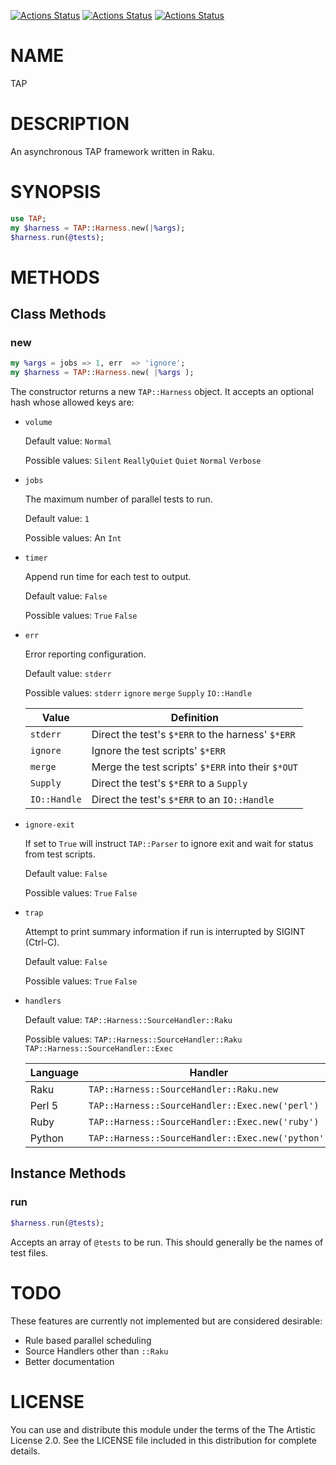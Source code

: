 [![Actions Status](https://github.com/tbrowder/tap-harness6/actions/workflows/linux.yml/badge.svg)](https://github.com/tbrowder/tap-harness6/actions) [![Actions Status](https://github.com/tbrowder/tap-harness6/actions/workflows/macos.yml/badge.svg)](https://github.com/tbrowder/tap-harness6/actions) [![Actions Status](https://github.com/tbrowder/tap-harness6/actions/workflows/windows.yml/badge.svg)](https://github.com/tbrowder/tap-harness6/actions)

# NAME

TAP

# DESCRIPTION

An asynchronous TAP framework written in Raku.

# SYNOPSIS

```Raku
use TAP;
my $harness = TAP::Harness.new(|%args);
$harness.run(@tests);
```

# METHODS

## Class Methods

### new

```Raku
my %args = jobs => 1, err  => 'ignore';
my $harness = TAP::Harness.new( |%args );
```

The constructor returns a new `TAP::Harness` object.
It accepts an optional hash whose allowed keys are:

* `volume`

  Default value: `Normal`

  Possible values: `Silent` `ReallyQuiet` `Quiet` `Normal` `Verbose`
* `jobs`

  The maximum number of parallel tests to run.

  Default value: `1`

  Possible values: An `Int`
* `timer`

  Append run time for each test to output.

  Default value: `False`

  Possible values: `True` `False`
* `err`

  Error reporting configuration.

  Default value: `stderr`

  Possible values: `stderr` `ignore` `merge` `Supply` `IO::Handle`

  |Value       |Definition                                        |
  |------------|--------------------------------------------------|
  |`stderr`    |Direct the test's `$*ERR` to the harness' `$*ERR` |
  |`ignore`    |Ignore the test scripts' `$*ERR`                  |
  |`merge`     |Merge the test scripts' `$*ERR` into their `$*OUT`|
  |`Supply`    |Direct the test's `$*ERR` to a `Supply`           |
  |`IO::Handle`|Direct the test's `$*ERR` to an `IO::Handle`      |
* `ignore-exit`

  If set to `True` will instruct `TAP::Parser` to ignore exit and wait for status from test scripts.

  Default value: `False`

  Possible values: `True` `False`
* `trap`

  Attempt to print summary information if run is interrupted by SIGINT (Ctrl-C).

  Default value: `False`

  Possible values: `True` `False`
* `handlers`

  Default value: `TAP::Harness::SourceHandler::Raku`

  Possible values: `TAP::Harness::SourceHandler::Raku`
  `TAP::Harness::SourceHandler::Exec`

  |Language|Handler                                          |
  |--------|-------------------------------------------------|
  |Raku    |`TAP::Harness::SourceHandler::Raku.new`          |
  |Perl 5  |`TAP::Harness::SourceHandler::Exec.new('perl')`  |
  |Ruby    |`TAP::Harness::SourceHandler::Exec.new('ruby')`  |
  |Python  |`TAP::Harness::SourceHandler::Exec.new('python')`|

## Instance Methods

### run

```Raku
$harness.run(@tests);
```

Accepts an array of `@tests` to be run. This should generally be the names of test files.

# TODO

These features are currently not implemented but are considered desirable:

 * Rule based parallel scheduling
 * Source Handlers other than `::Raku`
 * Better documentation

 # LICENSE

You can use and distribute this module under the terms of the The Artistic License 2.0. See the LICENSE file included in this distribution for complete details.
